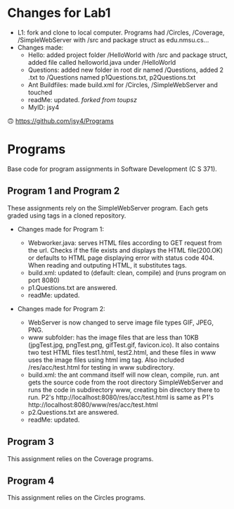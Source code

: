 # Changes for Lab1
* L1: fork and clone to local computer. Programs had /Circles, /Coverage, /SimpleWebServer with /src and package struct as edu.nmsu.cs...
* Changes made:
	* Hello: added project folder /HelloWorld with /src and package struct, added file called helloworld.java under /HelloWorld
	* Questions: added new folder in root dir named /Questions, added 2 .txt to /Questions named p1Questions.txt, p2Questions.txt 
	* Ant Buildfiles: made build.xml for /Circles, /SimpleWebServer and touched
	* readMe: updated.
	_forked from toupsz_
	* MyID: jsy4

:upside_down_face: https://github.com/jsy4/Programs


# Programs
Base code for program assignments in Software Development (C S 371). 

## Program 1 and Program 2
These assignments rely on the SimpleWebServer program. Each gets graded using tags in a cloned repository.

* Changes made for Program 1: 
	* Webworker.java: serves HTML files according to GET request from the url. Checks if the file exists and displays the HTML file(200.OK) or defaults to HTML page displaying error with status code 404. When reading and outputing HTML, it substitutes tags. 
	* build.xml: updated to <ant> (default: clean, compile) and <ant run> (runs program on port 8080) 
	* p1.Questions.txt are answered.
	* readMe: updated.

* Changes made for Program 2:
	* WebServer is now changed to serve image file types GIF, JPEG, PNG.
	* www subfolder: has the image files that are less than 10KB (jpgTest.jpg, pngTest.png, gifTest.gif, favicon.ico). It also contains two test HTML files test1.html, test2.html, and these files in www uses the image files using html img tag. Also included /res/acc/test.html for testing in www subdirectory.
	* build.xml: the ant command itself will now clean, compile, run. ant gets the source code from the root directory SimpleWebServer and runs the code in subdirectory www, creating bin directory there to run. P2's http://localhost:8080/res/acc/test.html is same as P1's http://localhost:8080/www/res/acc/test.html
	* p2.Questions.txt are answered.
	* readMe: updated.


## Program 3
This assignment relies on the Coverage programs. 

## Program 4
This assignment relies on the Circles programs. 
